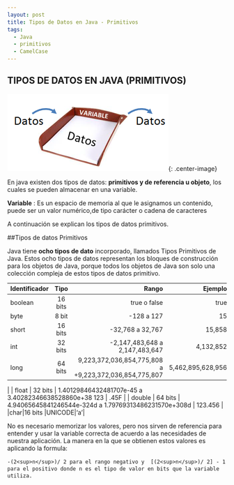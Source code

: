 ```yaml
---
layout: post
title: Tipos de Datos en Java - Primitivos
tags:
  - Java
  - primitivos
  - CamelCase
---
```


## TIPOS DE DATOS EN JAVA (PRIMITIVOS)

![Variables](/images/variable.png "Variables"){: .center-image}

En java existen dos tipos de datos: **primitivos y de referencia u objeto**, los cuales se pueden almacenar en una variable.

**Variable**
: Es un espacio de memoria al que le asignamos un contenido, puede ser un valor numérico,de tipo carácter o cadena de caracteres

A continuación se explican los tipos de datos primitivos.

##Tipos de datos Primitivos

Java tiene **ocho tipos de dato** incorporado, llamados Tipos Primitivos de Java. Estos ocho tipos de datos representan los bloques de construcción para los objetos de Java, porque todos los objetos de Java son solo una colección compleja de estos tipos de datos primitivo.

| Identificador | Tipo | Rango | Ejemplo
|:--------|:-------:|--------:|--------:|
| boolean   | 16 bits | true o false  |  true   |
| byte   |   8 bit  | -128 a 127   |   15  |
| short  |  16 bits  |  -32,768 a 32,767   |  15,858   |
| int   |  32 bits  | -2,147,483,648 a 2,147,483,647   |  4,132,852   |
| long   |  64 bits  |  9,223,372,036,854,775,808 a +9,223,372,036,854,775,807  |   5,462,895,628,956
  |
| float   | 32 bits  |  1.40129846432481707e-45 a 3.40282346638528860e+38
123  |  .45F   |
| double   |  64 bits  |  4.94065645841246544e-324d a 1.79769313486231570e+308d  |  123.456   |
|char|16 bits |UNICODE|‘a’|

No es necesario memorizar los valores, pero nos sirven de referencia para entender y usar la variable correcta de acuerdo a las necesidades de nuestra aplicación. La manera en la que se obtienen estos valores es aplicando la formula:
    
    -(2<sup>n</sup>)/ 2 para el rango negativo y  [(2<sup>n</sup>)/ 2] - 1 para el positivo donde n es el tipo de valor en bits que la variable utiliza. 















